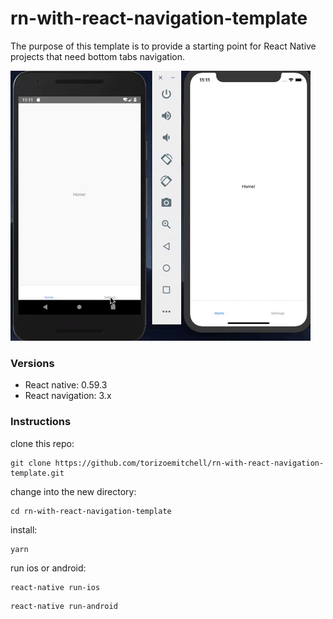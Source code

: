 # rn-with-react-navigation-template

The purpose of this template is to provide a starting point for React Native projects that need bottom tabs navigation.


![alt text](https://github.com/torizoemitchell/rn-with-react-navigation-template/blob/master/rn-nav.gif)

### Versions

* React native: 0.59.3
* React navigation: 3.x

### Instructions

clone this repo: 

```
git clone https://github.com/torizoemitchell/rn-with-react-navigation-template.git
```

change into the new directory:

```
cd rn-with-react-navigation-template
```

install:

```
yarn
```

run ios or android: 

```
react-native run-ios
```
```
react-native run-android
```
